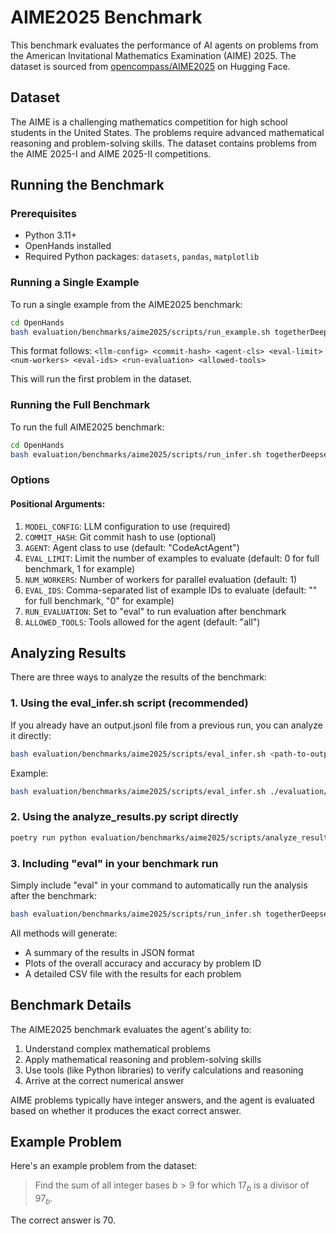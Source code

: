 # AIME2025 Benchmark

This benchmark evaluates the performance of AI agents on problems from the American Invitational Mathematics Examination (AIME) 2025. The dataset is sourced from [opencompass/AIME2025](https://huggingface.co/datasets/opencompass/AIME2025) on Hugging Face.

## Dataset

The AIME is a challenging mathematics competition for high school students in the United States. The problems require advanced mathematical reasoning and problem-solving skills. The dataset contains problems from the AIME 2025-I and AIME 2025-II competitions.

## Running the Benchmark

### Prerequisites

- Python 3.11+
- OpenHands installed
- Required Python packages: `datasets`, `pandas`, `matplotlib`

### Running a Single Example

To run a single example from the AIME2025 benchmark:

```bash
cd OpenHands
bash evaluation/benchmarks/aime2025/scripts/run_example.sh togetherDeepseek HEAD CodeActAgent 1 1 "0" "" ipython_only
```

This format follows: `<llm-config> <commit-hash> <agent-cls> <eval-limit> <num-workers> <eval-ids> <run-evaluation> <allowed-tools>`

This will run the first problem in the dataset.

### Running the Full Benchmark

To run the full AIME2025 benchmark:

```bash
cd OpenHands
bash evaluation/benchmarks/aime2025/scripts/run_infer.sh togetherDeepseek HEAD CodeActAgent 500 20 "" eval ipython_only
```

### Options

#### Positional Arguments:
1. `MODEL_CONFIG`: LLM configuration to use (required)
2. `COMMIT_HASH`: Git commit hash to use (optional)
3. `AGENT`: Agent class to use (default: "CodeActAgent")
4. `EVAL_LIMIT`: Limit the number of examples to evaluate (default: 0 for full benchmark, 1 for example)
5. `NUM_WORKERS`: Number of workers for parallel evaluation (default: 1)
6. `EVAL_IDS`: Comma-separated list of example IDs to evaluate (default: "" for full benchmark, "0" for example)
7. `RUN_EVALUATION`: Set to "eval" to run evaluation after benchmark
8. `ALLOWED_TOOLS`: Tools allowed for the agent (default: "all")

## Analyzing Results

There are three ways to analyze the results of the benchmark:

### 1. Using the eval_infer.sh script (recommended)

If you already have an output.jsonl file from a previous run, you can analyze it directly:

```bash
bash evaluation/benchmarks/aime2025/scripts/eval_infer.sh <path-to-output-jsonl> [output-directory]
```

Example:
```bash
bash evaluation/benchmarks/aime2025/scripts/eval_infer.sh ./evaluation/evaluation_outputs/AIME2025/CodeActAgent/v0.26.0/output.jsonl
```

### 2. Using the analyze_results.py script directly

```bash
poetry run python evaluation/benchmarks/aime2025/scripts/analyze_results.py <path-to-results-jsonl> --output-dir <output-directory>
```

### 3. Including "eval" in your benchmark run

Simply include "eval" in your command to automatically run the analysis after the benchmark:

```bash
bash evaluation/benchmarks/aime2025/scripts/run_infer.sh togetherDeepseek HEAD CodeActAgent 500 20 "" eval ipython_only
```

All methods will generate:
- A summary of the results in JSON format
- Plots of the overall accuracy and accuracy by problem ID
- A detailed CSV file with the results for each problem

## Benchmark Details

The AIME2025 benchmark evaluates the agent's ability to:
1. Understand complex mathematical problems
2. Apply mathematical reasoning and problem-solving skills
3. Use tools (like Python libraries) to verify calculations and reasoning
4. Arrive at the correct numerical answer

AIME problems typically have integer answers, and the agent is evaluated based on whether it produces the exact correct answer.

## Example Problem

Here's an example problem from the dataset:

> Find the sum of all integer bases $b>9$ for which $17_{b}$ is a divisor of $97_{b}$.

The correct answer is 70.